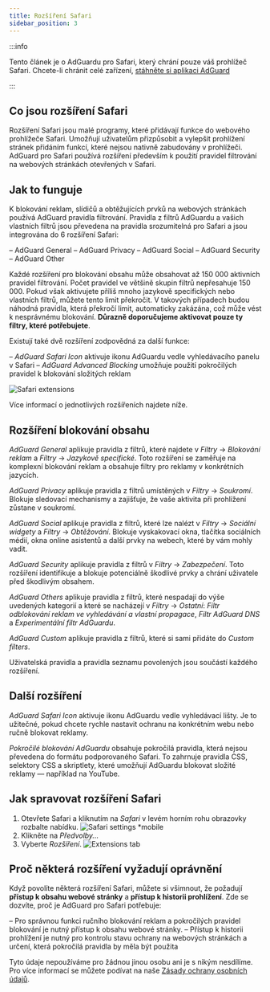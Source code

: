 ```yaml
---
title: Rozšíření Safari
sidebar_position: 3
---
```


:::info

Tento článek je o AdGuardu pro Safari, který chrání pouze váš prohlížeč Safari. Chcete-li chránit celé zařízení, [stáhněte si aplikaci AdGuard](https://agrd.io/download-kb-adblock)

:::

## Co jsou rozšíření Safari

Rozšíření Safari jsou malé programy, které přidávají funkce do webového prohlížeče Safari. Umožňují uživatelům přizpůsobit a vylepšit prohlížení stránek přidáním funkcí, které nejsou nativně zabudovány v prohlížeči. AdGuard pro Safari používá rozšíření především k použití pravidel filtrování na webových stránkách otevřených v Safari.

## Jak to funguje

K blokování reklam, slídičů a obtěžujících prvků na webových stránkách používá AdGuard pravidla filtrování. Pravidla z filtrů AdGuardu a vašich vlastních filtrů jsou převedena na pravidla srozumitelná pro Safari a jsou integrována do 6 rozšíření Safari:

– AdGuard General – AdGuard Privacy – AdGuard Social – AdGuard Security – AdGuard Other

Každé rozšíření pro blokování obsahu může obsahovat až 150 000 aktivních pravidel filtrování. Počet pravidel ve většině skupin filtrů nepřesahuje 150 000. Pokud však aktivujete příliš mnoho jazykově specifických nebo vlastních filtrů, můžete tento limit překročit. V takových případech budou náhodná pravidla, která překročí limit, automaticky zakázána, což může vést k nesprávnému blokování. **Důrazně doporučujeme aktivovat pouze ty filtry, které potřebujete**.

Existují také dvě rozšíření zodpovědná za další funkce:

– *AdGuard Safari Icon* aktivuje ikonu AdGuardu vedle vyhledávacího panelu v Safari – *AdGuard Advanced Blocking* umožňuje použití pokročilých pravidel k blokování složitých reklam

![Safari extensions](https://uploads.adguard.org/safari_extensions.png)

Více informací o jednotlivých rozšířeních najdete níže.

## Rozšíření blokování obsahu

*AdGuard General* aplikuje pravidla z filtrů, které najdete v *Filtry* → *Blokování reklam* a *Filtry* → *Jazykově specifické*. Toto rozšíření se zaměřuje na komplexní blokování reklam a obsahuje filtry pro reklamy v konkrétních jazycích.

*AdGuard Privacy* aplikuje pravidla z filtrů umístěných v *Filtry* → *Soukromí*. Blokuje sledovací mechanismy a zajišťuje, že vaše aktivita při prohlížení zůstane v soukromí.

*AdGuard Social* aplikuje pravidla z filtrů, které lze nalézt v *Filtry* → *Sociální widgety* a *Filtry* → *Obtěžování*. Blokuje vyskakovací okna, tlačítka sociálních médií, okna online asistentů a další prvky na webech, které by vám mohly vadit.

*AdGuard Security* aplikuje pravidla z filtrů v *Filtry* → *Zabezpečení*. Toto rozšíření identifikuje a blokuje potenciálně škodlivé prvky a chrání uživatele před škodlivým obsahem.

*AdGuard Others* aplikuje pravidla z filtrů, které nespadají do výše uvedených kategorií a které se nacházejí v *Filtry* → *Ostatní*: *Filtr odblokování reklam ve vyhledávání a vlastní propagace*, *Filtr AdGuard DNS* a *Experimentální filtr AdGuardu*.

*AdGuard Custom* aplikuje pravidla z filtrů, které si sami přidáte do *Custom filters*.

Uživatelská pravidla a pravidla seznamu povolených jsou součástí každého rozšíření.

## Další rozšíření

*AdGuard Safari Icon* aktivuje ikonu AdGuardu vedle vyhledávací lišty. Je to užitečné, pokud chcete rychle nastavit ochranu na konkrétním webu nebo ručně blokovat reklamy.

*Pokročilé blokování AdGuardu* obsahuje pokročilá pravidla, která nejsou převedena do formátu podporovaného Safari. To zahrnuje pravidla CSS, selektory CSS a skriptlety, které umožňují AdGuardu blokovat složité reklamy — například na YouTube.

## Jak spravovat rozšíření Safari

1. Otevřete Safari a kliknutím na *Safari* v levém horním rohu obrazovky rozbalte nabídku. ![Safari settings *mobile](https://cdn.adtidy.org/blog/new/sxaqgfsafari_settings.png)
1. Klikněte na *Předvolby...*
1. Vyberte *Rozšíření*. ![Extensions tab](https://cdn.adtidy.org/blog/new/ocofdextensions_tab.png)

## Proč některá rozšíření vyžadují oprávnění

Když povolíte některá rozšíření Safari, můžete si všimnout, že požadují **přístup k obsahu webové stránky** a **přístup k historii prohlížení**. Zde se dozvíte, proč je AdGuard pro Safari potřebuje:

– Pro správnou funkci ručního blokování reklam a pokročilých pravidel blokování je nutný přístup k obsahu webové stránky. – Přístup k historii prohlížení je nutný pro kontrolu stavu ochrany na webových stránkách a určení, která pokročilá pravidla by měla být použita

Tyto údaje nepoužíváme pro žádnou jinou osobu ani je s nikým nesdílíme. Pro více informací se můžete podívat na naše [Zásady ochrany osobních údajů](https://adguard.com/privacy.html).
